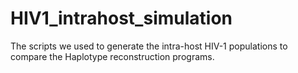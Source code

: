 # HIV1_intrahost_simulation
The scripts we used to generate the intra-host HIV-1 populations to compare the Haplotype reconstruction programs.
